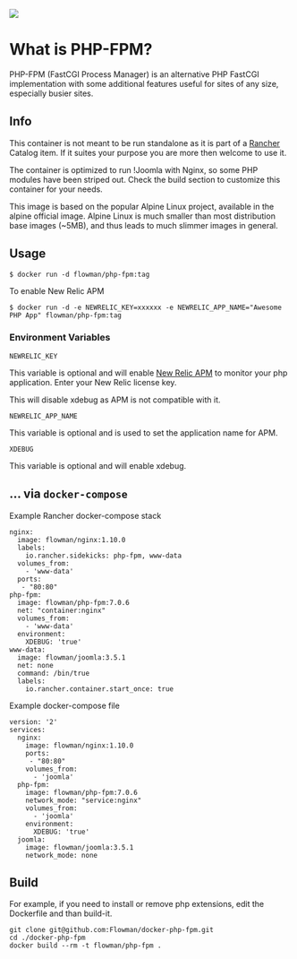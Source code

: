 [![](https://badge.imagelayers.io/flowman/php-fpm:latest.svg)](https://imagelayers.io/?images=flowman/php-fpm:latest 'Get your own badge on imagelayers.io')

# What is PHP-FPM?

PHP-FPM (FastCGI Process Manager) is an alternative PHP FastCGI implementation with some additional features useful for sites of any size, especially busier sites.

## Info

This container is not meant to be run standalone as it is part of a [Rancher](http://rancher.com) Catalog item. If it suites your purpose you are more then welcome to use it.

The container is optimized to run !Joomla with Nginx, so some PHP modules have been striped out. Check the build section to customize this container for your needs.

This image is based on the popular Alpine Linux project, available in the alpine official image. Alpine Linux is much smaller than most distribution base images (~5MB), and thus leads to much slimmer images in general.

## Usage

```
$ docker run -d flowman/php-fpm:tag
```

To enable New Relic APM

```
$ docker run -d -e NEWRELIC_KEY=xxxxxx -e NEWRELIC_APP_NAME="Awesome PHP App" flowman/php-fpm:tag
```

### Environment Variables

```
NEWRELIC_KEY
```

This variable is optional and will enable [New Relic APM](https://newrelic.com/application-monitoring) to monitor your php application. Enter your New Relic license key.

This will disable xdebug as APM is not compatible with it.

```
NEWRELIC_APP_NAME
```

This variable is optional and is used to set the application name for APM.

```
XDEBUG
```

This variable is optional and will enable xdebug.

## ... via `docker-compose`

Example Rancher docker-compose stack

```
nginx:
  image: flowman/nginx:1.10.0
  labels:
    io.rancher.sidekicks: php-fpm, www-data
  volumes_from:
    - 'www-data'
  ports:
   - "80:80"
php-fpm:
  image: flowman/php-fpm:7.0.6
  net: "container:nginx"
  volumes_from:
    - 'www-data'
  environment:
    XDEBUG: 'true'
www-data:
  image: flowman/joomla:3.5.1
  net: none
  command: /bin/true
  labels:
    io.rancher.container.start_once: true
```

Example docker-compose file

```
version: '2'
services:
  nginx:
    image: flowman/nginx:1.10.0
    ports:
     - "80:80"
    volumes_from:
      - 'joomla'
  php-fpm:
    image: flowman/php-fpm:7.0.6
    network_mode: "service:nginx"
    volumes_from:
      - 'joomla'
    environment:
      XDEBUG: 'true'
  joomla:
    image: flowman/joomla:3.5.1
    network_mode: none
```

## Build

For example, if you need to install or remove php extensions, edit the Dockerfile and than build-it.

```
git clone git@github.com:Flowman/docker-php-fpm.git
cd ./docker-php-fpm
docker build --rm -t flowman/php-fpm .
```
